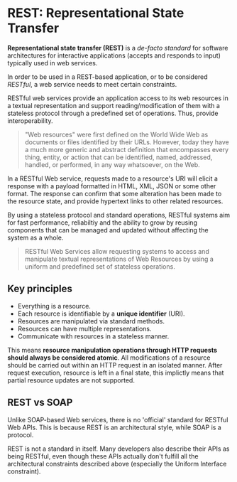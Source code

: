 # REST: Representational State Transfer

__Representational state transfer (REST)__ is a _de-facto standard_ for software architectures for interactive applications (accepts and responds to input) typically used in web services.

In order to be used in a REST-based application, or to be considered _RESTful_, a web service needs to meet certain constraints.

RESTful web services provide an application access to its web resources in a textual representation and support reading/modification of them with a stateless protocol through a predefined set of operations. Thus, provide interoperability.

> "Web resources" were first defined on the World Wide Web as documents or files identified by their URLs. However, today they have a much more generic and abstract definition that encompasses every thing, entity, or action that can be identified, named, addressed, handled, or performed, in any way whatsoever, on the Web.

In a RESTful Web service, requests made to a resource's URI will elicit a response with a payload formatted in HTML, XML, JSON or some other format. The response can confirm that some alteration has been made to the resource state, and provide hypertext links to other related resources.

By using a stateless protocol and standard operations, RESTful systems aim for fast performance, reliabiltiy and the ability to grow by reusing components that can be managed and updated without affecting the system as a whole.

> RESTful Web Services allow requesting systems to access and manipulate textual representations of Web Resources by using a uniform and predefined set of stateless operations.

## Key principles

* Everything is a resource.
* Each resource is identifiable by a __unique identifier__ (URI).
* Resources are manipulated via standard methods.
* Resources can have multiple representations.
* Communicate with resources in a stateless manner.

This means __resource manipulation operations through HTTP requests should always be considered atomic__. All modifications of a resource should be carried out within an HTTP request in an isolated manner. After request execution, resource is left in a final state, this implictly means that partial resource updates are not supported.

## REST vs SOAP

Unlike SOAP-based Web services, there is no 'official' standard for RESTful Web APIs. This is because REST is an architectural style, while SOAP is a protocol.

REST is not a standard in itself. Many developers also describe their APIs as being RESTful, even though these APIs actually don't fulfill all the architectural constraints described above (especially the Uniform Interface constraint).
